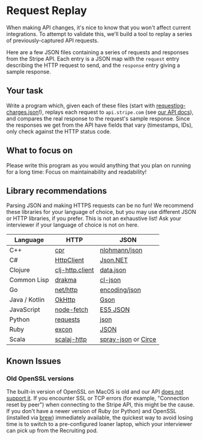 # Request Replay

When making API changes,
it's nice to know that you won't affect current integrations.
To attempt to validate this, we'll build a tool to replay a
series of previously-captured API requests.

Here are a few JSON files containing a series of requests and responses from
the Stripe API. Each entry is a JSON map with the `request` entry describing
the HTTP request to send, and the `response` entry giving a sample response.

## Your task

Write a program which, given each of these files
(start with [requestlog-charges.json](requestlog-charges.json)!),
replays each request to `api.stripe.com`
(see [our API docs](http://stripe.com/docs/api)),
and compares the real response to the request's sample response.
Since the responses we get from the API
have fields that vary (timestamps, IDs),
only check against the HTTP status code.

## What to focus on

Please write this program as you would anything that you plan on running for a
long time: Focus on maintainability and readability!

## Library recommendations

Parsing JSON and making HTTPS requests can be no fun!
We recommend these libraries for your language of choice,
but you may use different JSON or HTTP libraries, if you prefer.
This is not an exhaustive list!
Ask your interviewer if your language of choice is not on here.

| Language      | HTTP                          | JSON                      |
| ------------- | ----------------------------- | ------------------------- |
| C++           | [cpr]                         | [nlohmann/json]           |
| C#            | [HttpClient]                  | [Json.NET]                |
| Clojure       | [clj-http.client]             | [data.json]               |
| Common Lisp   | [drakma]                      | [cl-json]                 |
| Go            | [net/http]                    | [encoding/json]           |
| Java / Kotlin | [OkHttp]                      | [Gson]                    |
| JavaScript    | [node-fetch]                  | [ES5 JSON]                |
| Python        | [requests][py-requests]       | [json][py-json]           |
| Ruby          | [excon]                       | [JSON][ruby-JSON]         |
| Scala         | [scalaj-http]                 | [spray-json] or [Circe]   |

## Known Issues

### Old OpenSSL versions

The built-in version of OpenSSL on MacOS is old and our API [does not support it].
If you encounter SSL or TCP errors (for example, "Connection reset by peer")
when connecting to the Stripe API, this might be the cause.
If you don't have a newer version of Ruby (or Python) and OpenSSL
(installed via [brew](https://brew.sh/)) immediately available,
the quickest way to avoid losing time is to switch to
a pre-configured loaner laptop,
which your interviewer can pick up from the Recruiting pod.


[cpr]: https://whoshuu.github.io/cpr/
[nlohmann/json]: https://nlohmann.github.io/json/

[HttpClient]: https://docs.microsoft.com/en-us/dotnet/api/system.net.http.httpclient?view=net-5.0
[Json.NET]: https://www.newtonsoft.com/json

[clj-http.client]: https://clojars.org/clj-http
[data.json]: http://clojure.github.io/data.json/

[drakma]: https://edicl.github.io/drakma/
[cl-json]: https://common-lisp.net/project/cl-json/cl-json.html

[net/http]: https://golang.org/pkg/net/http/
[encoding/json]: https://golang.org/pkg/encoding/json/

[OkHttp]: http://square.github.io/okhttp/
[Gson]: https://github.com/google/gson/blob/master/UserGuide.md

[js-req]: https://github.com/request/request
[node-fetch]: https://github.com/bitinn/node-fetch
[ES5 JSON]: https://developer.mozilla.org/en-US/docs/Web/JavaScript/Reference/Global_Objects/JSON

[py-requests]: https://requests.readthedocs.io/en/master/
[py-json]: https://docs.python.org/3/library/json.html

[excon]: https://github.com/excon/excon
[ruby-JSON]: https://ruby-doc.org/stdlib-2.6.1/libdoc/json/rdoc/JSON.html

[scalaj-http]: https://github.com/scalaj/scalaj-http
[spray-json]: https://github.com/spray/spray-json
[Circe]: https://circe.github.io/circe/

[does not support it]: https://support.stripe.com/questions/how-do-i-upgrade-my-openssl-to-support-tls-1-2
